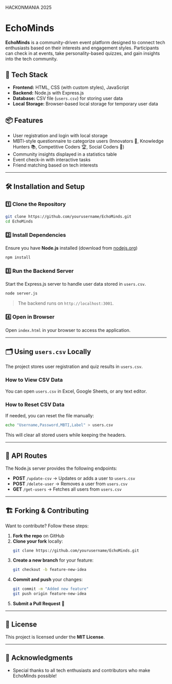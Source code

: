 HACKONMANIA 2025

# EchoMinds

**EchoMinds** is a community-driven event platform designed to connect tech enthusiasts based on their interests and engagement styles. Participants can check in at events, take personality-based quizzes, and gain insights into the tech community.

## 🚀 Tech Stack

- **Frontend:** HTML, CSS (with custom styles), JavaScript
- **Backend:** Node.js with Express.js
- **Database:** CSV file (`users.csv`) for storing user data
- **Local Storage:** Browser-based local storage for temporary user data

## 📦 Features

- User registration and login with local storage
- MBTI-style questionnaire to categorize users (Innovators 🚀, Knowledge Hunters 📚, Competitive Coders 🏆, Social Coders 🤝)
- Community insights displayed in a statistics table
- Event check-in with interactive tasks
- Friend matching based on tech interests

---

## 🛠️ Installation and Setup

### 1️⃣ Clone the Repository
```sh
git clone https://github.com/yourusername/EchoMinds.git
cd EchoMinds
```

### 2️⃣ Install Dependencies
Ensure you have **Node.js** installed (download from [nodejs.org](https://nodejs.org/))

```sh
npm install
```

### 3️⃣ Run the Backend Server
Start the Express.js server to handle user data stored in `users.csv`.

```sh
node server.js
```
> The backend runs on `http://localhost:3001`.

### 4️⃣ Open in Browser
Open `index.html` in your browser to access the application.

---

## 🗂️ Using `users.csv` Locally

The project stores user registration and quiz results in `users.csv`.

### How to View CSV Data
You can open `users.csv` in Excel, Google Sheets, or any text editor.

### How to Reset CSV Data
If needed, you can reset the file manually:
```sh
echo "Username,Password,MBTI,Label" > users.csv
```
This will clear all stored users while keeping the headers.

---

## 🔗 API Routes
The Node.js server provides the following endpoints:

- **POST** `/update-csv` → Updates or adds a user to `users.csv`
- **POST** `/delete-user` → Removes a user from `users.csv`
- **GET** `/get-users` → Fetches all users from `users.csv`

---

## 🏗️ Forking & Contributing
Want to contribute? Follow these steps:

1. **Fork the repo** on GitHub
2. **Clone your fork** locally:
   ```sh
   git clone https://github.com/yourusername/EchoMinds.git
   ```
3. **Create a new branch** for your feature:
   ```sh
   git checkout -b feature-new-idea
   ```
4. **Commit and push** your changes:
   ```sh
   git commit -m "Added new feature"
   git push origin feature-new-idea
   ```
5. **Submit a Pull Request** 🎉

---

## 📜 License
This project is licensed under the **MIT License**.

---

## 🌟 Acknowledgments
- Special thanks to all tech enthusiasts and contributors who make EchoMinds possible!
